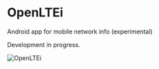 # OpenLTEi

Android app for mobile network info (experimental)

Development in progress.

![OpenLTEi](https://i.imgur.com/9WNO7gl.png)
